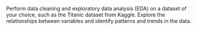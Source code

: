 
Perform data cleaning and exploratory data analysis (EDA) on a dataset of your choice, such as the Titanic dataset from Kaggle. Explore the relationships between variables and identify patterns and trends in the data.


